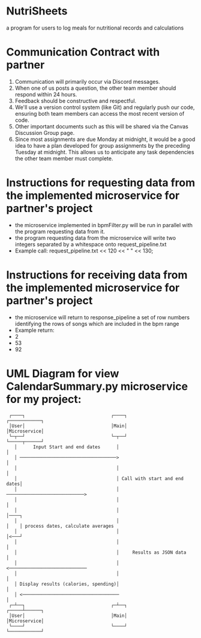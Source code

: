 # NutriSheets
 a program for users to log meals for nutritional records and calculations

# Communication Contract with partner
1. Communication will primarily occur via Discord messages. 
2. When one of us posts a question, the other team member should respond within 24 hours. 
3. Feedback should be constructive and respectful.
4. We'll use a version control system (like Git) and regularly push our code, ensuring both team members can access the most recent version of code.
5. Other important documents such as this will be shared via the Canvas Discussion Group page.
6. Since most assignments are due Monday at midnight, it would be a good idea to have a plan developed for group assignments by the preceding Tuesday at midnight. This allows us to anticipate any task dependencies the other team member must complete.

# Instructions for requesting data from the implemented microservice for partner's project
- the microservice implemented in bpmFilter.py will be run in parallel with the program requesting data from it.
- the program requesting data from the microservice will write two integers separated by a whitespace onto request_pipeline.txt
- Example call: request_pipeline.txt << 120 << " " << 130; 

# Instructions for receiving data from the implemented microservice for partner's project
- the microservice will return to response_pipeline a set of row numbers identifying the rows of songs which are included in the bpm range 
- Example return: 
- 2
- 53
- 92

# UML Diagram for view CalendarSummary.py microservice for my project:
     ┌────┐                                ┌────┐                     ┌────────────┐                                
     │User│                                │Main│                     │Microservice│                                
     └─┬──┘                                └─┬──┘                     └─────┬──────┘                                
       │      Input Start and end dates      │                              │                                       
       │ ────────────────────────────────────>                              │                                       
       │                                     │                              │                                       
       │                                     │ Call with start and end dates│                                       
       │                                     │ ─────────────────────────────>                                       
       │                                     │                              │                                       
       │                                     │                              │────┐                                  
       │                                     │                              │    │ process dates, calculate averages
       │                                     │                              │<───┘                                  
       │                                     │                              │                                       
       │                                     │     Results as JSON data     │                                       
       │                                     │ <─────────────────────────────                                       
       │                                     │                              │                                       
       │ Display results (calories, spending)│                              │                                       
       │ <────────────────────────────────────                              │                                       
     ┌─┴──┐                                ┌─┴──┐                     ┌─────┴──────┐                                
     │User│                                │Main│                     │Microservice│                                
     └────┘                                └────┘                     └────────────┘                                